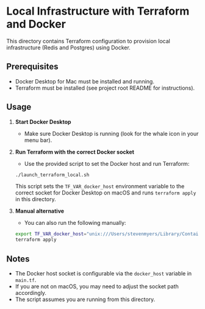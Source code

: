 # Local Infrastructure with Terraform and Docker

This directory contains Terraform configuration to provision local infrastructure (Redis and Postgres) using Docker.

## Prerequisites
- Docker Desktop for Mac must be installed and running.
- Terraform must be installed (see project root README for instructions).

## Usage

1. **Start Docker Desktop**
   - Make sure Docker Desktop is running (look for the whale icon in your menu bar).

2. **Run Terraform with the correct Docker socket**
   - Use the provided script to set the Docker host and run Terraform:

   ```sh
   ./launch_terraform_local.sh
   ```

   This script sets the `TF_VAR_docker_host` environment variable to the correct socket for Docker Desktop on macOS and runs `terraform apply` in this directory.

3. **Manual alternative**
   - You can also run the following manually:

   ```sh
   export TF_VAR_docker_host="unix:///Users/stevenmyers/Library/Containers/com.docker.docker/Data/docker-cli.sock"
   terraform apply
   ```

## Notes
- The Docker host socket is configurable via the `docker_host` variable in `main.tf`.
- If you are not on macOS, you may need to adjust the socket path accordingly.
- The script assumes you are running from this directory.
